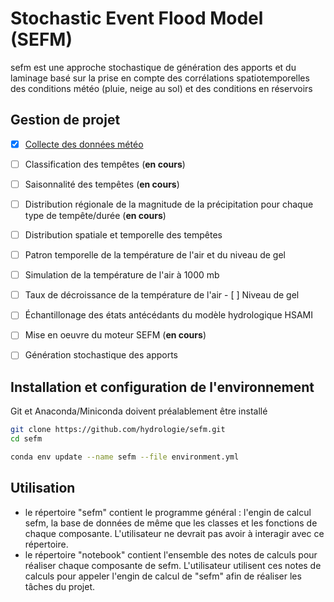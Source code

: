 # Stochastic Event Flood Model (SEFM)

sefm est une approche stochastique de génération des apports et du laminage basé 
sur la prise en compte des corrélations spatiotemporelles des conditions météo (pluie, neige au sol) et des conditions en réservoirs

## Gestion de projet
- [X] [Collecte des données météo](notebooks/data-acquisition-and-cleaning)
- [ ] Classification des tempêtes (**en cours**)
- [ ] Saisonnalité des tempêtes (**en cours**)
- [ ] Distribution régionale de la magnitude de la précipitation pour chaque type de tempête/durée (**en cours**)
- [ ] Distribution spatiale et temporelle des tempêtes 
- [ ] Patron temporelle de la température de l'air et du niveau de gel
- [ ] Simulation de la température de l'air à 1000 mb
- [ ] Taux de décroissance de la température de l'air
- [ ] Niveau de gel
- [ ] Échantillonage des états antécédants du modèle hydrologique HSAMI
- [ ] Mise en oeuvre du moteur SEFM (**en cours**)
- [ ] Génération stochastique des apports


## Installation et configuration de l'environnement

Git et Anaconda/Miniconda doivent préalablement être installé

```bash
git clone https://github.com/hydrologie/sefm.git
cd sefm

conda env update --name sefm --file environment.yml
```

## Utilisation

- le répertoire "sefm" contient le programme général : l'engin de calcul sefm, la base de données 
de même que les classes et les fonctions de chaque composante. L'utilisateur ne devrait pas avoir à interagir avec ce répertoire.
- le répertoire "notebook" contient l'ensemble des notes de calculs pour réaliser chaque composante de sefm. 
L'utilisateur utilisent ces notes de calculs pour appeler l'engin de calcul de "sefm" afin de réaliser les tâches du projet.
